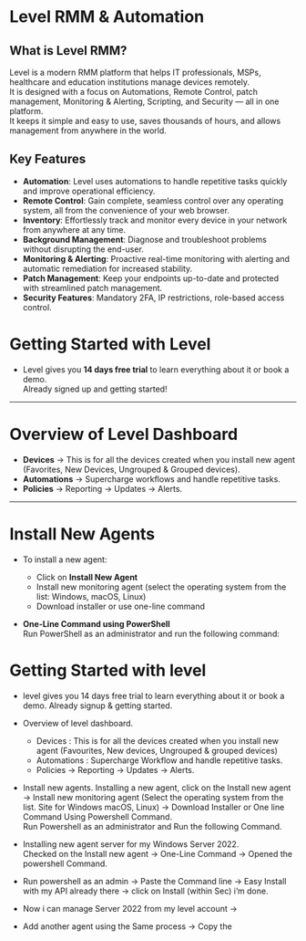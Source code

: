 # Level RMM & Automation

## What is Level RMM?
Level is a modern RMM platform that helps IT professionals, MSPs, healthcare and education institutions manage devices remotely.  
It is designed with a focus on Automations, Remote Control, patch management, Monitoring & Alerting, Scripting, and Security — all in one platform.  
It keeps it simple and easy to use, saves thousands of hours, and allows management from anywhere in the world.

## Key Features
- **Automation**: Level uses automations to handle repetitive tasks quickly and improve operational efficiency.  
- **Remote Control**: Gain complete, seamless control over any operating system, all from the convenience of your web browser.  
- **Inventory**: Effortlessly track and monitor every device in your network from anywhere at any time.  
- **Background Management**: Diagnose and troubleshoot problems without disrupting the end-user.  
- **Monitoring & Alerting**: Proactive real-time monitoring with alerting and automatic remediation for increased stability.  
- **Patch Management**: Keep your endpoints up-to-date and protected with streamlined patch management.  
- **Security Features**: Mandatory 2FA, IP restrictions, role-based access control.  
# Getting Started with Level

* Level gives you **14 days free trial** to learn everything about it or book a demo.  
  Already signed up and getting started!
---
# Overview of Level Dashboard

- **Devices** → This is for all the devices created when you install new agent (Favorites, New Devices, Ungrouped & Grouped devices).  
- **Automations** → Supercharge workflows and handle repetitive tasks.  
- **Policies** → Reporting → Updates → Alerts.
---
# Install New Agents

* To install a new agent:
  - Click on **Install New Agent**
  - Install new monitoring agent (select the operating system from the list: Windows, macOS, Linux)
  - Download installer or use one-line command

* **One-Line Command using PowerShell**  
  Run PowerShell as an administrator and run the following command:
# Getting Started with level

* level gives you 14 days free trial to learn everything about it or book a demo. Already signup & getting started.

* Overview of level dashboard.
  - Devices : This is for all the devices created when you install new agent (Favourites, New devices, Ungrouped & grouped devices)
  - Automations : Supercharge Workflow and handle repetitive tasks.
  - Policies -> Reporting -> Updates -> Alerts.

* Install new agents.
  Installing a new agent, click on the Install new agent -> Install new monitoring agent (Select the operating system from the list. Site for Windows macOS, Linux) -> Download Installer or One line Command Using Powershell Command.  
  Run Powershell as an administrator and Run the following Command.

* Installing new agent server for my Windows Server 2022.  
  Checked on the Install new agent -> One-Line Command -> Opened the powershell Command.  

* Run powershell as an admin -> Paste the Command line -> Easy Install with my API already there -> click on Install (within Sec) i’m done.  

* Now i can manage Server 2022 from my level account ->  

* Add another agent using the Same process -> Copy the

